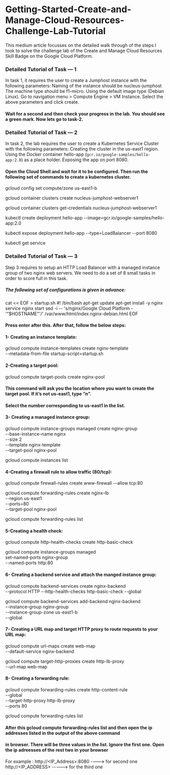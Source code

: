 # Getting-Started-Create-and-Manage-Cloud-Resources-Challenge-Lab-Tutorial
This medium article focusses on the detailed walk through of the steps I took to solve the challenge lab of the Create and Manage Cloud Resources Skill Badge on the Google Cloud Platform.


### Detailed Tutorial of Task — 1
In task 1, it requires the user to create a Jumphost instance with the following parameters:
Naming of the instance should be nucleus-jumphost
The machine type should be f1-micro.
Using the default image type (Debian Linux).
Go to navigation menu > Compute Engine > VM Instance.
Select the above parameters and click create.
#### Wait for a second and then check your progress in the lab. You should see a green mark. Now lets go to task-2.

### Detailed Tutorial of Task — 2
In task 2, the lab requires the user to create a Kubernetes Service Cluster with the following parameters:
Creating the cluster in the us-east1 region.
Using the Docker container hello-app (`gcr.io/google-samples/hello-app:2.0`) as a place holder.
Exposing the app on port 8080.

#### Open the Cloud Shell and wait for it to be configured. Then run the following set of commands to create a kubernetes cluster.

gcloud config set compute/zone us-east1-b

gcloud container clusters create nucleus-jumphost-webserver1

gcloud container clusters get-credentials nucleus-jumphost-webserver1

kubectl create deployment hello-app --image=gcr.io/google-samples/hello-app:2.0

kubectl expose deployment hello-app --type=LoadBalancer --port 8080

kubectl get service


### Detailed Tutorial of Task — 3
Step 3 requires to setup an HTTP Load Balancer with a managed instance group of two nginx web servers. We need to do a set of 8 small tasks in order to score full in this task. 
##### The following set of configurations is given in advance:

cat << EOF > startup.sh
#! /bin/bash
apt-get update
apt-get install -y nginx
service nginx start
sed -i -- 's/nginx/Google Cloud Platform - '"\$HOSTNAME"'/' /var/www/html/index.nginx-debian.html
EOF
#### Press enter after this. After that, follow the below steps:

#### 1- Creating an instance template:
gcloud compute instance-templates create nginx-template \
--metadata-from-file startup-script=startup.sh

#### 2-Creating a target pool:
gcloud compute target-pools create nginx-pool

#### This command will ask you the location where you want to create the target pool. If it’s not us-east1, type “n”.
#### Select the number corresponding to us-east1 in the list.

#### 3-  Creating a managed instance group:
gcloud compute instance-groups managed create nginx-group \
--base-instance-name nginx \
--size 2 \
--template nginx-template \
--target-pool nginx-pool

gcloud compute instances list

#### 4-Creating a firewall rule to allow traffic (80/tcp):

gcloud compute firewall-rules create www-firewall --allow tcp:80

gcloud compute forwarding-rules create nginx-lb \
--region us-east1 \
--ports=80 \
--target-pool nginx-pool

gcloud compute forwarding-rules list

#### 5-Creating a health check:
gcloud compute http-health-checks create http-basic-check

gcloud compute instance-groups managed \
set-named-ports nginx-group \
--named-ports http:80

#### 6- Creating a backend service and attach the manged instance group:

gcloud compute backend-services create nginx-backend \
--protocol HTTP --http-health-checks http-basic-check --global

gcloud compute backend-services add-backend nginx-backend \
--instance-group nginx-group \
--instance-group-zone us-east1-b \
--global

#### 7- Creating a URL map and target HTTP proxy to route requests to your URL map:

gcloud compute url-maps create web-map \
--default-service nginx-backend

gcloud compute target-http-proxies create http-lb-proxy \
--url-map web-map

#### 8- Creating a forwarding rule:

gcloud compute forwarding-rules create http-content-rule \
--global \
--target-http-proxy http-lb-proxy \
--ports 80

gcloud compute forwarding-rules list


#### After this gcloud compute forwarding-rules list and then open the ip addresses listed in the output of the above command 
#### in browser. There will be three values in the list. Ignore the first one. Open the ip adreesses of the rest two in your browser 
For example : http://<IP_Address>:8080   ----> for second one
              http://<IP_ADDRESS>        -----> for the third one



